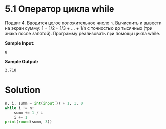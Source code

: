 # 5.1 Оператор цикла while

Подвиг 4. Вводится целое положительное число n. Вычислить и вывести на экран сумму: 1 + 1/2 + 1/3 + ... + 1/n с
точностью до тысячных (три знака после запятой). Программу реализовать при помощи цикла while.

**Sample Input:**

```
8
```

**Sample Output:**

```
2.718
```

# Solution

```python
n, i, summ = int(input()) + 1, 1, 0
while i != n:
    summ += 1 / i
    i += 1
print(round(summ, 3))  
```